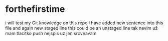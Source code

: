 # forthefirstime
i will test my Git knowledge on this repo
i have added new sentence into this file
and again new staged line
this could be an unstaged line
tak nevim
už mam tlacitko push nejspis
uz jen srovnavam 